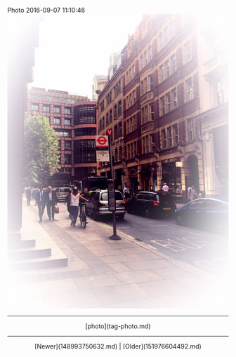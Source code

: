 <!--
title: Photo 2016-09-07 11
date: 2020-06-28T14:38:48.441Z
tags: photo
-->

Photo 2016-09-07 11:10:46
![](150071086552-0.jpg)

<!--BOTTOM-POST-NAVIGATION-->
---

<center>[photo](tag-photo.md)</center>

---

<center>[Newer](148993750632.md) | [Older](151976604492.md)</center>